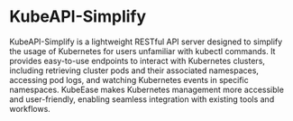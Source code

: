 # KubeAPI-Simplify
KubeAPI-Simplify is a lightweight RESTful API server designed to simplify the usage of Kubernetes for users unfamiliar with kubectl commands. It provides easy-to-use endpoints to interact with Kubernetes clusters, including retrieving cluster pods and their associated namespaces, accessing pod logs, and watching Kubernetes events in specific namespaces. KubeEase makes Kubernetes management more accessible and user-friendly, enabling seamless integration with existing tools and workflows.
